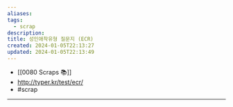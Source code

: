 ```yaml
---
aliases: 
tags:
  - scrap
description:
title: 성인애착유형 질문지 (ECR)
created: 2024-01-05T22:13:27
updated: 2024-01-05T22:13:49
---
```

- [[0080 Scraps 📚]]
- <http://typer.kr/test/ecr/>
- #scrap 
---
